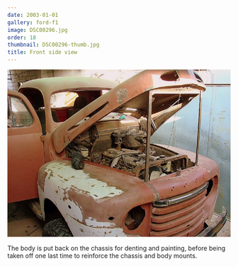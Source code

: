 ```yaml
---
date: 2003-01-01
gallery: ford-f1
image: DSC00296.jpg
order: 18
thumbnail: DSC00296-thumb.jpg
title: Front side view
---
```


![Front side view](./DSC00296.jpg)

The body is put back on the chassis for denting and painting, before being taken off one last time to reinforce the chassis and body mounts.